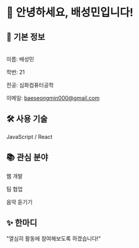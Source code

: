 <h1>👋 안녕하세요, 배성민입니다! </h1>
<h2>📌 기본 정보 </h2><br>
이름: 배성민

학번: 21

전공: 심화컴퓨터공학

이메일: baeseongmin000@gmail.com

<h2>🛠️ 사용 기술</h2>
JavaScript / React

<h2>📚 관심 분야</h2>
웹 개발 <br>

팀 협업

음악 듣기기

<h2>✨ 한마디</h2>
"열심히 활동에 참여해보도록 하겠습니다!"